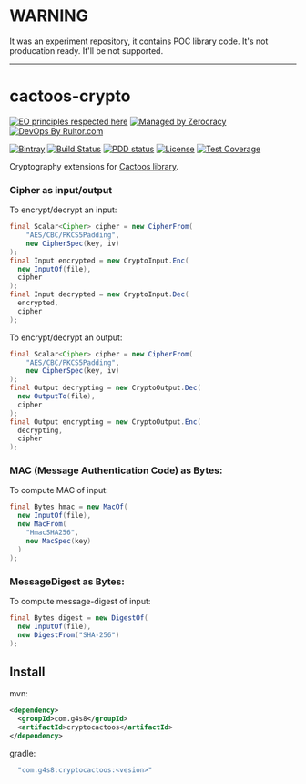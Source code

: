 # WARNING

It was an experiment repository, it contains POC library code. It's not producation ready. It'll be not supported.

---

# cactoos-crypto

[![EO principles respected here](http://www.elegantobjects.org/badge.svg)](http://www.elegantobjects.org)
[![Managed by Zerocracy](https://www.0crat.com/badge/C9QEPABRP.svg)](https://www.0crat.com/p/C9QEPABRP)
[![DevOps By Rultor.com](http://www.rultor.com/b/g4s8/cactoos-crypto)](http://www.rultor.com/p/g4s8/cactoos-crypto)

[![Bintray](https://api.bintray.com/packages/g4s8/mvn/com.g4s8.cryptoactoos/images/download.svg)](https://bintray.com/g4s8/mvn/com.g4s8.cryptocactoos/_latestVersion)
[![Build Status](https://img.shields.io/travis/g4s8/cactoos-crypto.svg?style=flat-square)](https://travis-ci.org/g4s8/cactoos-crypto)
[![PDD status](http://www.0pdd.com/svg?name=g4s8/cactoos-crypto)](http://www.0pdd.com/p?name=g4s8/cactoos-crypto)
[![License](https://img.shields.io/github/license/g4s8/cactoos-crypto.svg?style=flat-square)](https://github.com/g4s8/cactoos-crypto/blob/master/LICENSE)
[![Test Coverage](https://img.shields.io/codecov/c/github/g4s8/cactoos-crypto.svg?style=flat-square)](https://codecov.io/github/g4s8/cactoos-crypto?branch=master)

Cryptography extensions for [Cactoos library](https://github.com/yegor256/cactoos).

### Cipher as input/output
To encrypt/decrypt an input:
```java
final Scalar<Cipher> cipher = new CipherFrom(
    "AES/CBC/PKCS5Padding",
    new CipherSpec(key, iv)
);
final Input encrypted = new CryptoInput.Enc(
  new InputOf(file),
  cipher
);
final Input decrypted = new CryptoInput.Dec(
  encrypted,
  cipher
);
```

To encrypt/decrypt an output:
```java
final Scalar<Cipher> cipher = new CipherFrom(
    "AES/CBC/PKCS5Padding",
    new CipherSpec(key, iv)
);
final Output decrypting = new CryptoOutput.Dec(
  new OutputTo(file),
  cipher
);
final Output encrypting = new CryptoOutput.Enc(
  decrypting,
  cipher
);
```

### MAC (Message Authentication Code) as Bytes:
To compute MAC of input:
```java
final Bytes hmac = new MacOf(
  new InputOf(file),
  new MacFrom(
    "HmacSHA256",
    new MacSpec(key)
  )
);
```

### MessageDigest as Bytes:
To compute message-digest of input:
```java
final Bytes digest = new DigestOf(
  new InputOf(file),
  new DigestFrom("SHA-256")
);
```

## Install
mvn:
```xml
<dependency>
  <groupId>com.g4s8</groupId>
  <artifactId>cryptocactoos</artifactId>
</dependency>
```

gradle:
```gradle
  "com.g4s8:cryptocactoos:<vesion>"
```
